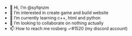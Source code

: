 - 👋 Hi, I’m @syfqnzm
- 👀 I’m interested in create game and build website
- 🌱 I’m currently learning c++, html and python
- 💞️ I’m looking to collaborate on nothing actually
- 📫 How to reach me rosberg ✓#1520 (my discord account)

<!---
syfqnzm/syfqnzm is a ✨ special ✨ repository because its `README.md` (this file) appears on your GitHub profile.
You can click the Preview link to take a look at your changes.
--->

